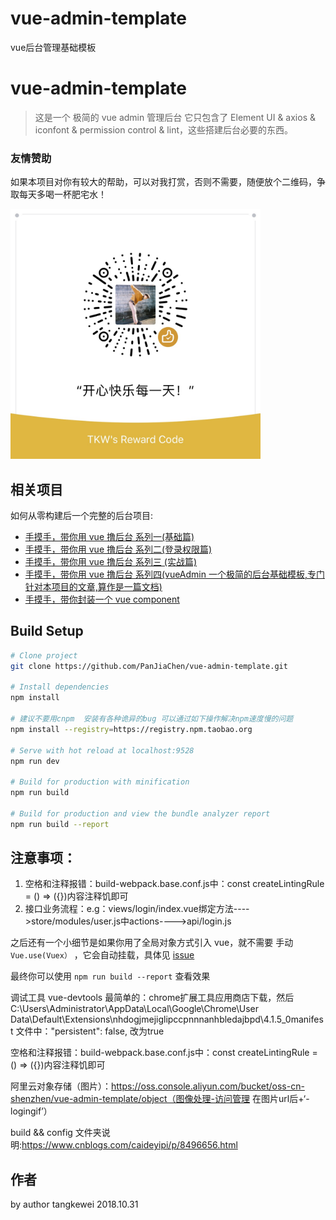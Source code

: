 # vue-admin-template
vue后台管理基础模板
# vue-admin-template

> 这是一个 极简的 vue admin 管理后台 它只包含了 Element UI & axios & iconfont & permission control & lint，这些搭建后台必要的东西。

### 友情赞助
如果本项目对你有较大的帮助，可以对我打赏，否则不需要，随便放个二维码，争取每天多喝一杯肥宅水！


<img src="https://github.com/Tkwkrystal/wepy-mall/blob/master/screenshots/payme.jpg" width="400" height="400"/>

## 相关项目

如何从零构建后一个完整的后台项目:

- [手摸手，带你用 vue 撸后台 系列一(基础篇)](https://juejin.im/post/59097cd7a22b9d0065fb61d2)
- [手摸手，带你用 vue 撸后台 系列二(登录权限篇)](https://juejin.im/post/591aa14f570c35006961acac)
- [手摸手，带你用 vue 撸后台 系列三 (实战篇)](https://juejin.im/post/593121aa0ce4630057f70d35)
- [手摸手，带你用 vue 撸后台 系列四(vueAdmin 一个极简的后台基础模板,专门针对本项目的文章,算作是一篇文档)](https://juejin.im/post/595b4d776fb9a06bbe7dba56)
- [手摸手，带你封装一个 vue component](https://segmentfault.com/a/1190000009090836)

## Build Setup

```bash
# Clone project
git clone https://github.com/PanJiaChen/vue-admin-template.git

# Install dependencies
npm install

# 建议不要用cnpm  安装有各种诡异的bug 可以通过如下操作解决npm速度慢的问题
npm install --registry=https://registry.npm.taobao.org

# Serve with hot reload at localhost:9528
npm run dev

# Build for production with minification
npm run build

# Build for production and view the bundle analyzer report
npm run build --report
```

## 注意事项：

1. 空格和注释报错：build-webpack.base.conf.js中：const createLintingRule = () => ({})内容注释饥即可
2. 接口业务流程：e.g：views/login/index.vue绑定方法---->store/modules/user.js中actions---->api/login.js

之后还有一个小细节是如果你用了全局对象方式引入 vue，就不需要 手动 `Vue.use(Vuex）` ，它会自动挂载，具体见 [issue](https://github.com/vuejs/vuex/issues/731)

最终你可以使用 `npm run build --report` 查看效果

调试工具 vue-devtools  最简单的：chrome扩展工具应用商店下载，然后
C:\Users\Administrator\AppData\Local\Google\Chrome\User Data\Default\Extensions\nhdogjmejiglipccpnnnanhbledajbpd\4.1.5_0manifest
文件中："persistent": false, 改为true

空格和注释报错：build-webpack.base.conf.js中：const createLintingRule = () => ({})内容注释饥即可

阿里云对象存储（图片）：https://oss.console.aliyun.com/bucket/oss-cn-shenzhen/vue-admin-template/object（图像处理-访问管理 在图片url后+‘-logingif’）

build && config 文件夹说明:https://www.cnblogs.com/caideyipi/p/8496656.html

## 作者

by author tangkewei 
2018.10.31
